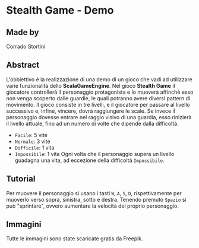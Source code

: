 # Stealth Game - Demo

## Made by
Corrado Stortini

## Abstract
L'obbiettivo è la realizzazione di una demo di un gioco che vadi ad utilizzare varie funzionalità dello **ScalaGameEngine**.
Nel gioco **Stealth Game** il giocatore controllerà il personaggio protagonista e lo muoverà affinchè esso non venga scoperto dalle guardie, le quali potranno avere diversi pattern di movimento.
Il gioco consiste in tre livelli, e il giocatore per passare al livello successivo e, infine, vincere, dovrà raggiungere le scale.
Se invece il personaggio dovesse entrare nel raggio visivo di una guardia, esso rinizierà il livello attuale, fino ad un numero di volte che dipende dalla difficoltà.
- `Facile`: 5 vite
- `Normale`: 3 vite
- `Difficile`: 1 vita
- `Impossibile`: 1 vita
Ogni volta che il personaggio supera un livello guadagna una vita, ad eccezione della difficoltà `Impossibile`.

## Tutorial
Per muovere il personaggio si usano i tasti `W`, `A`, `S`, `D`, rispettivamente per muoverlo verso sopra, sinistra, sotto e destra.
Tenendo premuto `Spazio` si può "sprintare", ovvero aumentare la velocità del proprio personaggio.

## Immagini
Tutte le immagini sono state scaricate gratis da Freepik.